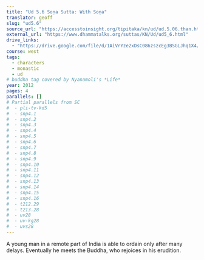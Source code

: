 ```yaml
---
title: "Ud 5.6 Soṇa Sutta: With Soṇa"
translator: geoff
slug: "ud5.6"
source_url: "https://accesstoinsight.org/tipitaka/kn/ud/ud.5.06.than.html"
external_url: "https://www.dhammatalks.org/suttas/KN/Ud/ud5_6.html"
drive_links:
  - "https://drive.google.com/file/d/1AiVrYze2xDsC086zszcEg3BSGLJhq1X4/view?usp=drivesdk"
course: west
tags:
  - characters
  - monastic
  - ud
# buddha tag covered by Nyanamoli's *Life*
year: 2012
pages: 4
parallels: []
# Partial parallels from SC
#  - pli-tv-kd5
#  - snp4.1
#  - snp4.2
#  - snp4.3
#  - snp4.4
#  - snp4.5
#  - snp4.6
#  - snp4.7
#  - snp4.8
#  - snp4.9
#  - snp4.10
#  - snp4.11
#  - snp4.12
#  - snp4.13
#  - snp4.14
#  - snp4.15
#  - snp4.16
#  - t212.29
#  - t213.28
#  - uv28
#  - uv-kg28
#  - uvs28
---
```


A young man in a remote part of India is able to ordain only after many delays.
Eventually he meets the Buddha, who rejoices in his erudition.
